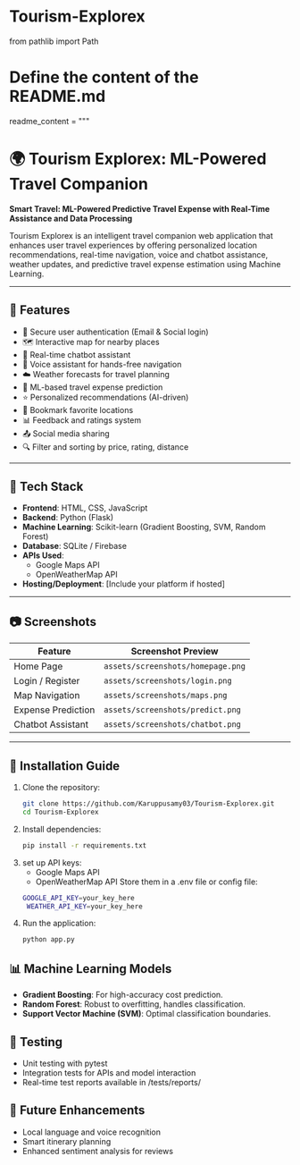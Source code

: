 # Tourism-Explorex
from pathlib import Path

# Define the content of the README.md
readme_content = """
# 🌍 Tourism Explorex: ML-Powered Travel Companion

**Smart Travel: ML-Powered Predictive Travel Expense with Real-Time Assistance and Data Processing**

Tourism Explorex is an intelligent travel companion web application that enhances user travel experiences by offering personalized location recommendations, real-time navigation, voice and chatbot assistance, weather updates, and predictive travel expense estimation using Machine Learning.

---

## 📌 Features

- 🔐 Secure user authentication (Email & Social login)
- 🗺️ Interactive map for nearby places
- 💬 Real-time chatbot assistant
- 🧭 Voice assistant for hands-free navigation
- ☁️ Weather forecasts for travel planning
- 💸 ML-based travel expense prediction
- ⭐ Personalized recommendations (AI-driven)
- 📍 Bookmark favorite locations
- 📊 Feedback and ratings system
- 📤 Social media sharing
- 🔍 Filter and sorting by price, rating, distance

---

## 🚀 Tech Stack

- **Frontend**: HTML, CSS, JavaScript
- **Backend**: Python (Flask)
- **Machine Learning**: Scikit-learn (Gradient Boosting, SVM, Random Forest)
- **Database**: SQLite / Firebase
- **APIs Used**:
  - Google Maps API
  - OpenWeatherMap API
- **Hosting/Deployment**: [Include your platform if hosted]

---

## 📷 Screenshots

| Feature              | Screenshot Preview |
|----------------------|--------------------|
| Home Page            | `assets/screenshots/homepage.png` |
| Login / Register     | `assets/screenshots/login.png` |
| Map Navigation       | `assets/screenshots/maps.png` |
| Expense Prediction   | `assets/screenshots/predict.png` |
| Chatbot Assistant    | `assets/screenshots/chatbot.png` |

---

## 📁 Installation Guide

1. Clone the repository:
   ```bash
   git clone https://github.com/Karuppusamy03/Tourism-Explorex.git
   cd Tourism-Explorex

2. Install dependencies:
    ```bash
    pip install -r requirements.txt
3. set up API keys:
   - Google Maps API
   - OpenWeatherMap API
  Store them in a .env file or config file:
   ```bash
   GOOGLE_API_KEY=your_key_here
    WEATHER_API_KEY=your_key_here
4. Run the application:
   ```bash
   python app.py


## 📊 Machine Learning Models

- **Gradient Boosting**: For high-accuracy cost prediction.
- **Random Forest**:  Robust to overfitting, handles classification.
- **Support Vector Machine (SVM)**: Optimal classification boundaries.

## 🧪 Testing

- Unit testing with pytest
- Integration tests for APIs and model interaction
- Real-time test reports available in /tests/reports/

## 🔮 Future Enhancements

- Local language and voice recognition
- Smart itinerary planning
- Enhanced sentiment analysis for reviews
